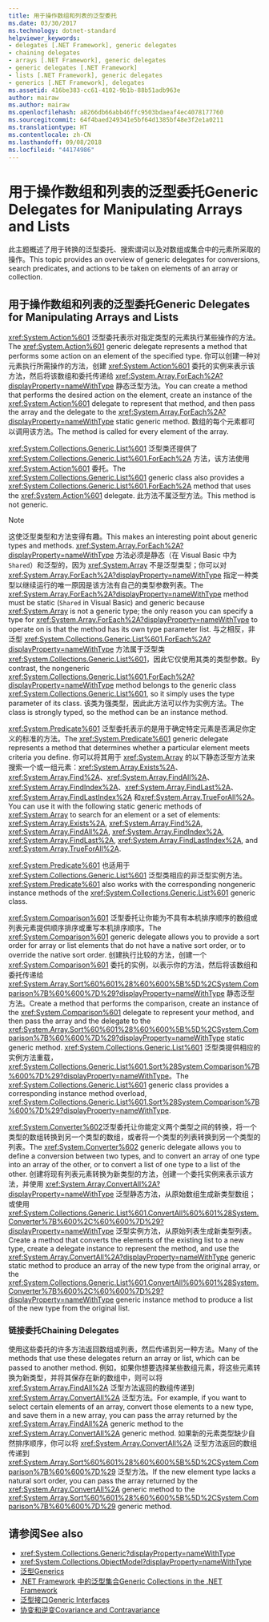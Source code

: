 ```yaml
---
title: 用于操作数组和列表的泛型委托
ms.date: 03/30/2017
ms.technology: dotnet-standard
helpviewer_keywords:
- delegates [.NET Framework], generic delegates
- chaining delegates
- arrays [.NET Framework], generic delegates
- generic delegates [.NET Framework]
- lists [.NET Framework], generic delegates
- generics [.NET Framework], delegates
ms.assetid: 416be383-cc61-4102-9b1b-88b51adb963e
author: mairaw
ms.author: mairaw
ms.openlocfilehash: a8266db66abb46ffc9503bdaeaf4ec4078177760
ms.sourcegitcommit: 64f4baed249341e5bf64d1385bf48e3f2e1a0211
ms.translationtype: HT
ms.contentlocale: zh-CN
ms.lasthandoff: 09/08/2018
ms.locfileid: "44174986"
---
```

# <a name="generic-delegates-for-manipulating-arrays-and-lists"></a><span data-ttu-id="358df-102">用于操作数组和列表的泛型委托</span><span class="sxs-lookup"><span data-stu-id="358df-102">Generic Delegates for Manipulating Arrays and Lists</span></span>
<span data-ttu-id="358df-103">此主题概述了用于转换的泛型委托、搜索谓词以及对数组或集合中的元素所采取的操作。</span><span class="sxs-lookup"><span data-stu-id="358df-103">This topic provides an overview of generic delegates for conversions, search predicates, and actions to be taken on elements of an array or collection.</span></span>  
  
## <a name="generic-delegates-for-manipulating-arrays-and-lists"></a><span data-ttu-id="358df-104">用于操作数组和列表的泛型委托</span><span class="sxs-lookup"><span data-stu-id="358df-104">Generic Delegates for Manipulating Arrays and Lists</span></span>  
 <span data-ttu-id="358df-105"><xref:System.Action%601> 泛型委托表示对指定类型的元素执行某些操作的方法。</span><span class="sxs-lookup"><span data-stu-id="358df-105">The <xref:System.Action%601> generic delegate represents a method that performs some action on an element of the specified type.</span></span> <span data-ttu-id="358df-106">你可以创建一种对元素执行所需操作的方法，创建 <xref:System.Action%601> 委托的实例来表示该方法，然后将该数组和委托传递给 <xref:System.Array.ForEach%2A?displayProperty=nameWithType> 静态泛型方法。</span><span class="sxs-lookup"><span data-stu-id="358df-106">You can create a method that performs the desired action on the element, create an instance of the <xref:System.Action%601> delegate to represent that method, and then pass the array and the delegate to the <xref:System.Array.ForEach%2A?displayProperty=nameWithType> static generic method.</span></span> <span data-ttu-id="358df-107">数组的每个元素都可以调用该方法。</span><span class="sxs-lookup"><span data-stu-id="358df-107">The method is called for every element of the array.</span></span>  
  
 <span data-ttu-id="358df-108"><xref:System.Collections.Generic.List%601> 泛型类还提供了 <xref:System.Collections.Generic.List%601.ForEach%2A> 方法，该方法使用 <xref:System.Action%601> 委托。</span><span class="sxs-lookup"><span data-stu-id="358df-108">The <xref:System.Collections.Generic.List%601> generic class also provides a <xref:System.Collections.Generic.List%601.ForEach%2A> method that uses the <xref:System.Action%601> delegate.</span></span> <span data-ttu-id="358df-109">此方法不属泛型方法。</span><span class="sxs-lookup"><span data-stu-id="358df-109">This method is not generic.</span></span>  
  
> [!NOTE]
>  <span data-ttu-id="358df-110">这使泛型类型和方法变得有趣。</span><span class="sxs-lookup"><span data-stu-id="358df-110">This makes an interesting point about generic types and methods.</span></span> <span data-ttu-id="358df-111"><xref:System.Array.ForEach%2A?displayProperty=nameWithType> 方法必须是静态（在 Visual Basic 中为 `Shared`）和泛型的，因为 <xref:System.Array> 不是泛型类型；你可以对 <xref:System.Array.ForEach%2A?displayProperty=nameWithType> 指定一种类型以继续运行的唯一原因是该方法有自己的类型参数列表。</span><span class="sxs-lookup"><span data-stu-id="358df-111">The <xref:System.Array.ForEach%2A?displayProperty=nameWithType> method must be static (`Shared` in Visual Basic) and generic because <xref:System.Array> is not a generic type; the only reason you can specify a type for <xref:System.Array.ForEach%2A?displayProperty=nameWithType> to operate on is that the method has its own type parameter list.</span></span> <span data-ttu-id="358df-112">与之相反，非泛型 <xref:System.Collections.Generic.List%601.ForEach%2A?displayProperty=nameWithType> 方法属于泛型类 <xref:System.Collections.Generic.List%601>，因此它仅使用其类的类型参数。</span><span class="sxs-lookup"><span data-stu-id="358df-112">By contrast, the nongeneric <xref:System.Collections.Generic.List%601.ForEach%2A?displayProperty=nameWithType> method belongs to the generic class <xref:System.Collections.Generic.List%601>, so it simply uses the type parameter of its class.</span></span> <span data-ttu-id="358df-113">该类为强类型，因此此方法可以作为实例方法。</span><span class="sxs-lookup"><span data-stu-id="358df-113">The class is strongly typed, so the method can be an instance method.</span></span>  
  
 <span data-ttu-id="358df-114"><xref:System.Predicate%601> 泛型委托表示的是用于确定特定元素是否满足你定义的标准的方法。</span><span class="sxs-lookup"><span data-stu-id="358df-114">The <xref:System.Predicate%601> generic delegate represents a method that determines whether a particular element meets criteria you define.</span></span> <span data-ttu-id="358df-115">你可以将其用于 <xref:System.Array> 的以下静态泛型方法来搜索一个或一组元素：<xref:System.Array.Exists%2A>、<xref:System.Array.Find%2A>、<xref:System.Array.FindAll%2A>、<xref:System.Array.FindIndex%2A>、<xref:System.Array.FindLast%2A>、<xref:System.Array.FindLastIndex%2A> 和<xref:System.Array.TrueForAll%2A>。</span><span class="sxs-lookup"><span data-stu-id="358df-115">You can use it with the following static generic methods of <xref:System.Array> to search for an element or a set of elements: <xref:System.Array.Exists%2A>, <xref:System.Array.Find%2A>, <xref:System.Array.FindAll%2A>, <xref:System.Array.FindIndex%2A>, <xref:System.Array.FindLast%2A>, <xref:System.Array.FindLastIndex%2A>, and <xref:System.Array.TrueForAll%2A>.</span></span>  
  
 <span data-ttu-id="358df-116"><xref:System.Predicate%601> 也适用于 <xref:System.Collections.Generic.List%601> 泛型类相应的非泛型实例方法。</span><span class="sxs-lookup"><span data-stu-id="358df-116"><xref:System.Predicate%601> also works with the corresponding nongeneric instance methods of the <xref:System.Collections.Generic.List%601> generic class.</span></span>  
  
 <span data-ttu-id="358df-117"><xref:System.Comparison%601> 泛型委托让你能为不具有本机排序顺序的数组或列表元素提供顺序排序或重写本机排序顺序。</span><span class="sxs-lookup"><span data-stu-id="358df-117">The <xref:System.Comparison%601> generic delegate allows you to provide a sort order for array or list elements that do not have a native sort order, or to override the native sort order.</span></span> <span data-ttu-id="358df-118">创建执行比较的方法，创建一个 <xref:System.Comparison%601> 委托的实例，以表示你的方法，然后将该数组和委托传递给 <xref:System.Array.Sort%60%601%28%60%600%5B%5D%2CSystem.Comparison%7B%60%600%7D%29?displayProperty=nameWithType> 静态泛型方法。</span><span class="sxs-lookup"><span data-stu-id="358df-118">Create a method that performs the comparison, create an instance of the <xref:System.Comparison%601> delegate to represent your method, and then pass the array and the delegate to the <xref:System.Array.Sort%60%601%28%60%600%5B%5D%2CSystem.Comparison%7B%60%600%7D%29?displayProperty=nameWithType> static generic method.</span></span> <span data-ttu-id="358df-119"><xref:System.Collections.Generic.List%601> 泛型类提供相应的实例方法重载，<xref:System.Collections.Generic.List%601.Sort%28System.Comparison%7B%600%7D%29?displayProperty=nameWithType>。</span><span class="sxs-lookup"><span data-stu-id="358df-119">The <xref:System.Collections.Generic.List%601> generic class provides a corresponding instance method overload, <xref:System.Collections.Generic.List%601.Sort%28System.Comparison%7B%600%7D%29?displayProperty=nameWithType>.</span></span>  
  
 <span data-ttu-id="358df-120"><xref:System.Converter%602>泛型委托让你能定义两个类型之间的转换，将一个类型的数组转换到另一个类型的数组，或者将一个类型的列表转换到另一个类型的列表。</span><span class="sxs-lookup"><span data-stu-id="358df-120">The <xref:System.Converter%602> generic delegate allows you to define a conversion between two types, and to convert an array of one type into an array of the other, or to convert a list of one type to a list of the other.</span></span> <span data-ttu-id="358df-121">创建将现有列表元素转换为新类型的方法，创建一个委托实例来表示该方法，并使用 <xref:System.Array.ConvertAll%2A?displayProperty=nameWithType> 泛型静态方法，从原始数组生成新类型数组；或使用 <xref:System.Collections.Generic.List%601.ConvertAll%60%601%28System.Converter%7B%600%2C%60%600%7D%29?displayProperty=nameWithType> 泛型实例方法，从原始列表生成新类型列表。</span><span class="sxs-lookup"><span data-stu-id="358df-121">Create a method that converts the elements of the existing list to a new type, create a delegate instance to represent the method, and use the <xref:System.Array.ConvertAll%2A?displayProperty=nameWithType> generic static method to produce an array of the new type from the original array, or the <xref:System.Collections.Generic.List%601.ConvertAll%60%601%28System.Converter%7B%600%2C%60%600%7D%29?displayProperty=nameWithType> generic instance method to produce a list of the new type from the original list.</span></span>  
  
### <a name="chaining-delegates"></a><span data-ttu-id="358df-122">链接委托</span><span class="sxs-lookup"><span data-stu-id="358df-122">Chaining Delegates</span></span>  
 <span data-ttu-id="358df-123">使用这些委托的许多方法返回数组或列表，然后传递到另一种方法。</span><span class="sxs-lookup"><span data-stu-id="358df-123">Many of the methods that use these delegates return an array or list, which can be passed to another method.</span></span> <span data-ttu-id="358df-124">例如，如果你想要选择某些数组元素，将这些元素转换为新类型，并将其保存在新的数组中，则可以将 <xref:System.Array.FindAll%2A> 泛型方法返回的数组传递到 <xref:System.Array.ConvertAll%2A> 泛型方法。</span><span class="sxs-lookup"><span data-stu-id="358df-124">For example, if you want to select certain elements of an array, convert those elements to a new type, and save them in a new array, you can pass the array returned by the <xref:System.Array.FindAll%2A> generic method to the <xref:System.Array.ConvertAll%2A> generic method.</span></span> <span data-ttu-id="358df-125">如果新的元素类型缺少自然排序顺序，你可以将 <xref:System.Array.ConvertAll%2A> 泛型方法返回的数组传递到 <xref:System.Array.Sort%60%601%28%60%600%5B%5D%2CSystem.Comparison%7B%60%600%7D%29> 泛型方法。</span><span class="sxs-lookup"><span data-stu-id="358df-125">If the new element type lacks a natural sort order, you can pass the array returned by the <xref:System.Array.ConvertAll%2A> generic method to the <xref:System.Array.Sort%60%601%28%60%600%5B%5D%2CSystem.Comparison%7B%60%600%7D%29> generic method.</span></span>  
  
## <a name="see-also"></a><span data-ttu-id="358df-126">请参阅</span><span class="sxs-lookup"><span data-stu-id="358df-126">See also</span></span>

- <xref:System.Collections.Generic?displayProperty=nameWithType>  
- <xref:System.Collections.ObjectModel?displayProperty=nameWithType>  
- [<span data-ttu-id="358df-127">泛型</span><span class="sxs-lookup"><span data-stu-id="358df-127">Generics</span></span>](../../../docs/standard/generics/index.md)  
- [<span data-ttu-id="358df-128">.NET Framework 中的泛型集合</span><span class="sxs-lookup"><span data-stu-id="358df-128">Generic Collections in the .NET Framework</span></span>](../../../docs/standard/generics/collections.md)  
- [<span data-ttu-id="358df-129">泛型接口</span><span class="sxs-lookup"><span data-stu-id="358df-129">Generic Interfaces</span></span>](../../../docs/standard/generics/interfaces.md)  
- [<span data-ttu-id="358df-130">协变和逆变</span><span class="sxs-lookup"><span data-stu-id="358df-130">Covariance and Contravariance</span></span>](../../../docs/standard/generics/covariance-and-contravariance.md)

